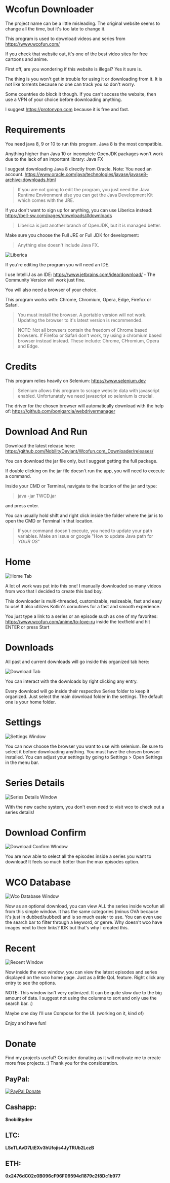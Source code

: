 # Wcofun Downloader

The project name can be a little misleading. The original website seems to change all the time, but it's too late to change it.

This program is used to download videos and series from https://www.wcofun.com/

If you check that website out, it's one of the best video sites for free cartoons and anime.

First off, are you wondering if this website is illegal? Yes it sure is.

The thing is you won't get in trouble for using it or downloading from it. It is not like torrents because no one can track you so don't worry.

Some countries do block it though. If you can't access the website, then use a VPN of your choice before downloading anything.

I suggest https://protonvpn.com because it is free and fast.

# Requirements

You need java 8, 9 or 10 to run this program. Java 8 is the most compatible.

Anything higher than Java 10 or incomplete OpenJDK packages won't work due to the lack of an important library: Java FX

I suggest downloading Java 8 directly from Oracle. Note: You need an account. https://www.oracle.com/java/technologies/javase/javase8-archive-downloads.html
> If you are not going to edit the program, you just need the Java Runtime Environment else you can get the Java Development Kit which comes with the JRE.

If you don't want to sign up for anything, you can use Liberica instead: https://bell-sw.com/pages/downloads/#downloads
> Liberica is just another branch of OpenJDK, but it is managed better.

Make sure you choose the Full JRE or Full JDK for development:
> Anything else doesn't include Java FX.

![Liberica](images/liberica.png?raw=true "Liberica")

If you're editing the program you will need an IDE.

I use IntelliJ as an IDE: https://www.jetbrains.com/idea/download/ - The Community Version will work just fine.

You will also need a browser of your choice.

This program works with: Chrome, Chromium, Opera, Edge, Firefox or Safari.
> You must install the browser. A portable version will not work. Updating the browser to it's latest version is recommended.

> NOTE: Not all browsers contain the freedom of Chrome based browsers. If Firefox or Safari don't work, try using a chromium based browser instead instead. These include: Chrome, CHromium, Opera and Edge.

# Credits

This program relies heavily on Selenium: https://www.selenium.dev 
> Selenium allows this program to scrape website data with javascript enabled. Unfortunately we need javascript so selenium is crucial.

The driver for the chosen browser will automatically download with the help of: https://github.com/bonigarcia/webdrivermanager

# Download And Run

Download the latest release here: https://github.com/NobilityDeviant/Wcofun.com_Downloader/releases/

You can download the jar file only, but I suggest getting the full package.

If double clicking on the jar file doesn't run the app, you will need to execute a command.

Inside your CMD or Terminal, navigate to the location of the jar and type:

> java -jar TWCD.jar

and press enter.

You can usually hold shift and right click inside the folder where the jar is to open the CMD or Terminal in that location.

> If your command doesn't execute, you need to update your path variables. Make an issue or google "How to update Java path for *YOUR OS*"

# Home

![Home Tab](images/home.png?raw=true "Home Tab")

A lot of work was put into this one!
I manually downloaded so many videos from wco that I decided to create this bad boy.

This downloader is multi-threaded, customizable, resizeable, fast and easy to use!
It also utilizes Kotlin's coroutines for a fast and smooth experience.

You just type a link to a series or an episode such as one of my favorites: https://www.wcofun.com/anime/to-love-ru
inside the textfield and hit ENTER or press Start

# Downloads

All past and current downloads will go inside this organized tab here:

![Download Tab](images/downloads.png?raw=true "Download Tab")

You can interact with the downloads by right clicking any entry.

Every download will go inside their respective Series folder to keep it organized. 
Just select the main download folder in the settings. The default one is your home folder.

# Settings

![Settings Window](images/settings.png?raw=true "Settings Window")

You can now choose the browser you want to use with selenium.
Be sure to select it before downloading anything. You must have the chosen browser installed.
You can adjust your settings by going to Settings > Open Settings in the menu bar.

# Series Details

![Series Details Window](images/seriesdetails.png?raw=true "Series Details WIndow")

With the new cache system, you don't even need to visit wco to check out a series details!

# Download Confirm

![Download Confirm WIndow](images/downloadconfirm.png?raw=true "Download Confirm Window")

You are now able to select all the episodes inside a series you want to download!
It feels so much better than the max episodes option.

# WCO Database

![Wco Database Window](images/wco.png?raw=true "Wco Database Window")

Now as an optional download, you can view ALL the series inside wcofun all from this simple window.
It has the same categories (minus OVA because it's just in dubbed/subbed) and is so much easier to use.
You can even use the search bar to filter through a keyword, or genre.
Why doesn't wco have images next to their links? IDK but that's why I created this.

# Recent

![Recent WIndow](images/recent.png?raw=true "Recent Window")

Now inside the wco window, you can view the latest episodes and series displayed on the wco home page.
Just as a little QoL feature.
Right click any entry to see the options.

NOTE: This window isn't very optimized. It can be quite slow due to the big amount of data.
I suggest not using the columns to sort and only use the search bar. :)

Maybe one day I'll use Compose for the UI. (working on it, kind of)

Enjoy and have fun!

# Donate

Find my projects useful? Consider donating as it will motivate me to create more free projects. :)
Thank you for the consideration.

## PayPal:

[![PayPal Donate](images/paypal.png?raw=true "Paypal Donate")](https://www.paypal.com/donate/?business=M437F4ZLECMJG&no_recurring=0&item_name=Like+my+programs+or+contributions?+You+can+help+me+out+with+a+donation+in+any+amount.+Thank+you+for+considering%21+%F0%9F%91%8D%0A&currency_code=USD)

## Cashapp:

**$nobilitydev**

## LTC:

**LSoTLAvD7LtEXv3hUfojis4JyTRUb2LczB**

## ETH:

**0x2476dC02c0B096cF96F09594d1879c2f8Dc1b977**

